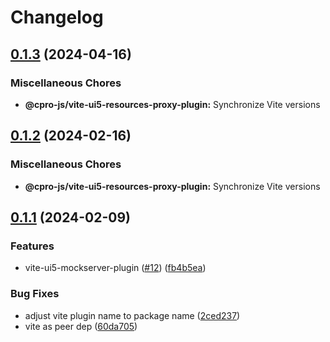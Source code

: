 # Changelog

## [0.1.3](https://github.com/cpro-js/ui5-vite/compare/@cpro-js/vite-ui5-resources-proxy-plugin-v0.1.2...@cpro-js/vite-ui5-resources-proxy-plugin-v0.1.3) (2024-04-16)


### Miscellaneous Chores

* **@cpro-js/vite-ui5-resources-proxy-plugin:** Synchronize Vite versions

## [0.1.2](https://github.com/cpro-js/ui5-vite/compare/@cpro-js/vite-ui5-resources-proxy-plugin-v0.1.1...@cpro-js/vite-ui5-resources-proxy-plugin-v0.1.2) (2024-02-16)


### Miscellaneous Chores

* **@cpro-js/vite-ui5-resources-proxy-plugin:** Synchronize Vite versions

## [0.1.1](https://github.com/cpro-js/ui5-vite/compare/@cpro-js/vite-ui5-resources-proxy-plugin-v0.0.1...@cpro-js/vite-ui5-resources-proxy-plugin-v0.1.1) (2024-02-09)


### Features

* vite-ui5-mockserver-plugin ([#12](https://github.com/cpro-js/ui5-vite/issues/12)) ([fb4b5ea](https://github.com/cpro-js/ui5-vite/commit/fb4b5eae82644fd67d2386e020e0e6013cc3cce9))


### Bug Fixes

* adjust vite plugin name to package name ([2ced237](https://github.com/cpro-js/ui5-vite/commit/2ced2374d073114d03d73917c2951b41765b6009))
* vite as peer dep ([60da705](https://github.com/cpro-js/ui5-vite/commit/60da7051e61c17e8f55f72365e63f238a9b627a5))
